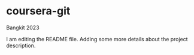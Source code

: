 # coursera-git
Bangkit 2023

I am editing the README file. Adding some more details about the project description.
